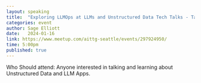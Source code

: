 ```yaml
---
layout: speaking
title:  "Exploring LLMOps at LLMs and Unstructured Data Tech Talks - Talk"
categories: event
author: Sage Elliott
date:   2024-01-16
link: https://www.meetup.com/aittg-seattle/events/297924950/
time: 5:00pm
published: true
---
```

Who Should attend:
Anyone interested in talking and learning about Unstructured Data and LLM Apps.


